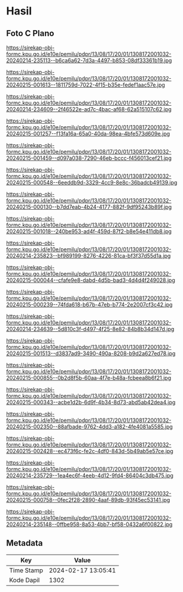# Hasil

## Foto C Plano

https://sirekap-obj-formc.kpu.go.id/e10e/pemilu/pdpr/13/08/17/20/01/1308172001032-20240214-235113--b6ca6a62-7d3a-4497-b853-08df33361b19.jpg

https://sirekap-obj-formc.kpu.go.id/e10e/pemilu/pdpr/13/08/17/20/01/1308172001032-20240215-001613--1811759d-7022-4f15-b35e-fedef1aac57e.jpg

https://sirekap-obj-formc.kpu.go.id/e10e/pemilu/pdpr/13/08/17/20/01/1308172001032-20240214-234609--2f46522e-ad7c-4bac-af68-62a515107c62.jpg

https://sirekap-obj-formc.kpu.go.id/e10e/pemilu/pdpr/13/08/17/20/01/1308172001032-20240215-001257--f13fa16a-65a0-40da-98ea-4bfe573d609e.jpg

https://sirekap-obj-formc.kpu.go.id/e10e/pemilu/pdpr/13/08/17/20/01/1308172001032-20240215-001459--d097a038-7290-46eb-bccc-f456013cef21.jpg

https://sirekap-obj-formc.kpu.go.id/e10e/pemilu/pdpr/13/08/17/20/01/1308172001032-20240215-000548--6eeddb9d-3329-4cc9-8e8c-36badcb49139.jpg

https://sirekap-obj-formc.kpu.go.id/e10e/pemilu/pdpr/13/08/17/20/01/1308172001032-20240215-000130--b7dd7eab-4b24-4177-882f-9df95243b89f.jpg

https://sirekap-obj-formc.kpu.go.id/e10e/pemilu/pdpr/13/08/17/20/01/1308172001032-20240215-001018--240be953-ad4f-459d-87f2-b8e54e411db8.jpg

https://sirekap-obj-formc.kpu.go.id/e10e/pemilu/pdpr/13/08/17/20/01/1308172001032-20240214-235823--bf989199-8276-4226-81ca-bf3f37d55d1a.jpg

https://sirekap-obj-formc.kpu.go.id/e10e/pemilu/pdpr/13/08/17/20/01/1308172001032-20240215-000044--cfafe9e8-dabd-4d5b-bad3-4d4d4f249028.jpg

https://sirekap-obj-formc.kpu.go.id/e10e/pemilu/pdpr/13/08/17/20/01/1308172001032-20240215-000239--74fda618-b67b-47eb-b774-2e2007cf3c42.jpg

https://sirekap-obj-formc.kpu.go.id/e10e/pemilu/pdpr/13/08/17/20/01/1308172001032-20240214-234639--5d810c3f-d497-4f25-8e82-84b8b34d147d.jpg

https://sirekap-obj-formc.kpu.go.id/e10e/pemilu/pdpr/13/08/17/20/01/1308172001032-20240215-001513--d3837ad9-3490-490a-8208-b9d2a627ed78.jpg

https://sirekap-obj-formc.kpu.go.id/e10e/pemilu/pdpr/13/08/17/20/01/1308172001032-20240215-000855--0b2d8f5b-60aa-4f7e-b48a-fcbeea8b6f21.jpg

https://sirekap-obj-formc.kpu.go.id/e10e/pemilu/pdpr/13/08/17/20/01/1308172001032-20240215-000343--acbe1d2b-6d9f-4b34-8d73-abd5ab42dea4.jpg

https://sirekap-obj-formc.kpu.go.id/e10e/pemilu/pdpr/13/08/17/20/01/1308172001032-20240215-002350--88afbade-9762-4dd3-a182-4fe4081a5585.jpg

https://sirekap-obj-formc.kpu.go.id/e10e/pemilu/pdpr/13/08/17/20/01/1308172001032-20240215-002428--ec473f6c-fe2c-4df0-843d-5b49ab5e57ce.jpg

https://sirekap-obj-formc.kpu.go.id/e10e/pemilu/pdpr/13/08/17/20/01/1308172001032-20240214-235729--1ea4ec6f-4eeb-4d12-9fd4-86404c3db475.jpg

https://sirekap-obj-formc.kpu.go.id/e10e/pemilu/pdpr/13/08/17/20/01/1308172001032-20240215-000758--0fec2f28-2890-4aaf-89db-93f45ec53141.jpg

https://sirekap-obj-formc.kpu.go.id/e10e/pemilu/pdpr/13/08/17/20/01/1308172001032-20240214-235148--0ffbe958-8a53-4bb7-bf58-0432a6f00822.jpg


## Metadata

| Key        | Value               |
| ---------- | ------------------- |
| Time Stamp | 2024-02-17 13:05:41 |
| Kode Dapil | 1302                |



